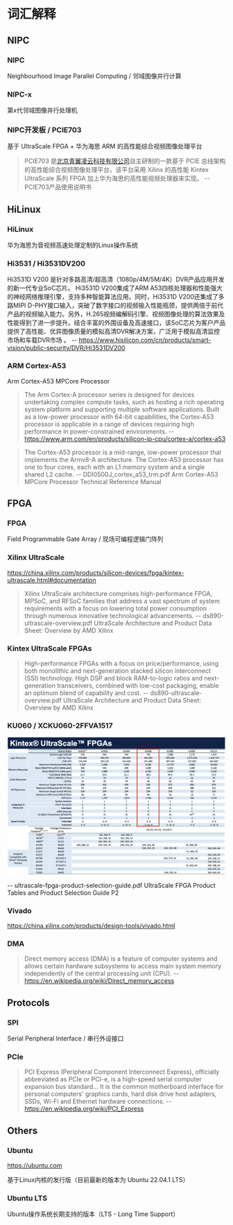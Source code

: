 # 词汇解释

## NIPC

### NIPC

Neighbourhood Image Parallel Computing / 邻域图像并行计算

### NIPC-x

第x代邻域图像并行处理机

### NIPC开发板 / PCIE703

基于 UltraScale FPGA + 华为海思 ARM 的高性能综合视频图像处理平台

> PCIE703 是[北京青翼凌云科技有限公司](http://www.tsingetech.com)自主研制的一款基于 PCIE 总线架构的高性能综合视频图像处理平台，该平台采用 Xilinx 的高性能 Kintex UltraScale 系列 FPGA 加上华为海思的高性能视频处理器来实现。 -- PCIE703产品使用说明书

## HiLinux

### HiLinux

华为海思为音视频高速处理定制的Linux操作系统

### Hi3531 / Hi3531DV200

Hi3531D V200 是针对多路高清/超高清（1080p/4M/5M/4K）DVR产品应用开发的新一代专业SoC芯片。 Hi3531D V200集成了ARM A53四核处理器和性能强大的神经网络推理引擎，支持多种智能算法应用。同时，Hi3531D V200还集成了多路MIPI D-PHY接口输入，突破了数字接口的视频输入性能瓶颈，提供两倍于前代产品的视频输入能力。另外，H.265视频编解码引擎、视频图像处理的算法效果及性能得到了进一步提升。结合丰富的外围设备及高速接口，该SoC芯片为客户产品提供了高性能、优异图像质量的模拟高清DVR解决方案，广泛用于模拟高清监控市场和车载DVR市场 。 -- <https://www.hisilicon.com/cn/products/smart-vision/public-security/DVR/Hi3531DV200>

### ARM Cortex-A53

Arm Cortex-A53 MPCore Processor

> The Arm Cortex-A processor series is designed for devices undertaking complex compute tasks, such as hosting a rich operating system platform and supporting multiple software applications. Built as a low-power processor with 64-bit capabilities, the Cortex-A53 processor is applicable in a range of devices requiring high performance in power-constrained environments. -- <https://www.arm.com/en/products/silicon-ip-cpu/cortex-a/cortex-a53>

> The Cortex-A53 processor is a mid-range, low-power processor that implements the Armv8-A architecture. The Cortex-A53 processor has one to four cores, each with an L1 memory system and a single shared L2 cache. -- DDI0500J_cortex_a53_trm.pdf Arm Cortex-A53 MPCore Processor Technical Reference Manual

## FPGA

### FPGA

Field Programmable Gate Array / 现场可编程逻辑门阵列

### Xilinx UltraScale

<https://china.xilinx.com/products/silicon-devices/fpga/kintex-ultrascale.html#documentation>

> Xilinx UltraScale architecture comprises high-performance FPGA, MPSoC, and RFSoC families that address a vast spectrum of system requirements with a focus on lowering total power consumption through numerous innovative technological advancements. --  ds890-ultrascale-overview.pdf UltraScale Architecture and Product Data Sheet: Overview by AMD Xilinx

### Kintex UltraScale FPGAs

> High-performance FPGAs with a focus on price/performance, using both monolithic and next-generation stacked silicon interconnect (SSI) technology. High DSP and block RAM-to-logic ratios and next-generation transceivers, combined with low-cost packaging, enable an optimum blend of capability and cost. -- ds890-ultrascale-overview.pdf UltraScale Architecture and Product Data Sheet: Overview by AMD Xilinx

### KU060 / XCKU060-2FFVA1517

![](images-glossary/ku060-comparison.png)

-- ultrascale-fpga-product-selection-guide.pdf UltraScale FPGA Product Tables and Product Selection Guide P2

### Vivado

<https://china.xilinx.com/products/design-tools/vivado.html>

### DMA

> Direct memory access (DMA) is a feature of computer systems and allows certain hardware subsystems to access main system memory independently of the central processing unit (CPU). -- <https://en.wikipedia.org/wiki/Direct_memory_access>

## Protocols

### SPI

Serial Peripheral Interface / 串行外设接口

### PCIe

> PCI Express (Peripheral Component Interconnect Express), officially abbreviated as PCIe or PCI-e, is a high-speed serial computer expansion bus standard... It is the common motherboard interface for personal computers' graphics cards, hard disk drive host adapters, SSDs, Wi-Fi and Ethernet hardware connections. -- <https://en.wikipedia.org/wiki/PCI_Express>

## Others

### Ubuntu

<https://ubuntu.com>

基于Linux内核的发行版（目前最新的版本为 Ubuntu 22.04.1 LTS）

### Ubuntu LTS

Ubuntu操作系统长期支持的版本（LTS - Long Time Support）
